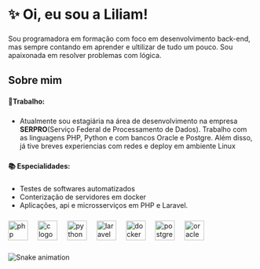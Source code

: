 <h1 align="left">✨ Oi, eu sou a Liliam!</h1>

###

<p align="left">Sou programadora em formação com foco em desenvolvimento back-end, mas sempre contando em aprender e ultilizar de tudo um pouco. Sou apaixonada em resolver problemas com lógica.</p>

###

<h2 align="left">Sobre mim</h2>

###

<h4 align="left">💼Trabalho:</h4>

###

- Atualmente sou estagiária na área de desenvolvimento na empresa **SERPRO**(Serviço Federal de Processamento de Dados). Trabalho com as linguagens PHP, Python e com bancos Oracle e Postgre. Além disso, já tive breves experiencias com redes e deploy em ambiente Linux

###

<h4 align="left">📚 Especialidades:</h4>

###

- Testes de softwares automatizados<br>
- Conterização de servidores em docker<br>
- Aplicações, api e microsserviços em PHP e Laravel.

###

<div align="left">
  <img src="https://cdn.jsdelivr.net/gh/devicons/devicon/icons/php/php-original.svg" height="40" alt="php logo"  />
  <img width="12" />
  <img src="https://cdn.jsdelivr.net/gh/devicons/devicon/icons/c/c-original.svg" height="40" alt="c logo"  />
  <img width="12" />
  <img src="https://cdn.jsdelivr.net/gh/devicons/devicon/icons/python/python-original.svg" height="40" alt="python logo"  />
  <img width="12" />
  <img src="https://cdn.jsdelivr.net/gh/devicons/devicon/icons/laravel/laravel-original.svg" height="40" alt="laravel logo"  />
  <img width="12" />
  <img src="https://cdn.jsdelivr.net/gh/devicons/devicon/icons/docker/docker-original.svg" height="40" alt="docker logo"  />
  <img width="12" />
  <img src="https://cdn.jsdelivr.net/gh/devicons/devicon/icons/postgresql/postgresql-original.svg" height="40" alt="postgresql logo"  />
  <img width="12" />
  <img src="https://cdn.jsdelivr.net/gh/devicons/devicon/icons/oracle/oracle-original.svg" height="40" alt="oracle logo"  />
</div>

###

<img src="https://raw.githubusercontent.com/LiliamLtx/LiliamLtx/output/snake.svg" alt="Snake animation" />

###
